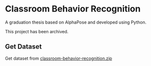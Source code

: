 # Classroom Behavior Recognition

A graduation thesis based on AlphaPose and developed using Python.

This project has been archived.

## Get Dataset

Get dataset from [classroom-behavior-recognition.zip](https://drive.google.com/file/d/1no1CuDtZ2xUIq7aMGu3XErBjMfiaUzV6/view?usp=drive_link)
